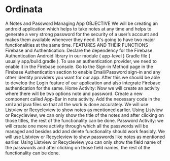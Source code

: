 # Ordinata
A Notes and Password Managing App  OBJECTIVE We will be creating an android application which helps to take notes at any time and helps to generate a very strong password for the security of a user’s account and makes them available whenever they need. It's going to have two major functionalities at the same time.  FEATURES AND THEIR FUNCTIONS  Firebase and Authentication: Declare the dependency for the Firebase Authentication Android library in our module ( app-level ) Gradle file ( usually app/build.gradle ). To use an authentication provider, we need to enable it in the Firebase console. Go to the Sign-in Method page in the Firebase Authentication section to enable Email/Password sign-in and any other identity providers you want for our app. After this we should be able to develop the Login feature of our application and also integrate Firebase authentication for the same. Home Activity: Now we will create an activity where there will be two options note and password. Create a new component called App-Bar in note activity. Add the necessary code in the xml and java files so that all the work is done accurately. We will use Listview or Recycleview to show notes as mentioned earlier. Using Listview or Recycleview, we can only show the title of the notes and after clicking on those titles, the rest of the functionality can be done. Password Activity: we will create one more activity through which all the passwords will be managed and besides add and delete functionality should work feasibly. We will use Listview or Recycleview to show passwords like notes as mentioned earlier. Using Listview or Recycleview you can only show the field name of the passwords and after clicking on those field names, the rest of the functionality can be done.
